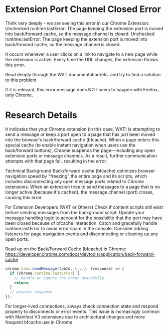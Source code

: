 # Extension Port Channel Closed Error

Think very deeply - we are seeing this error in our Chrome Extension:
Unchecked runtime.lastError: The page keeping the extension port is moved into back/forward cache, so the message channel is closed.
Unchecked runtime.lastError: The page keeping the extension port is moved into back/forward cache, so the message channel is closed.

It occurs whenever a user clicks on a link to navigate to a new page while the extension is active. Every time the URL changes, the extension throws this error.

Read deeply through the WXT documentation/etc. and try to find a solution to this problem.

If it is relevant, this error message does NOT seem to happen with Firefox, only Chrome.

# Research Details

It indicates that your Chrome extension (in this case, WXT) is attempting to send a message or keep a port open to a page that has just been moved into the browser’s back/forward cache (bfcache). When a page enters this special cache (to enable instant navigation when users use the back/forward buttons), Chrome suspends the page—including any open extension ports or message channels. As a result, further communication attempts with that page fail, resulting in the error.

Technical Background
Back/forward cache (bfcache) optimizes browser navigation speed by "freezing" the entire page and its scripts, which includes disconnecting any open message ports related to Chrome extensions.
When an extension tries to send messages to a page that is no longer active (because it's cached), the message channel (port) closes, causing this error.

For Extension Developers (WXT or Others)
Check if content scripts still exist before sending messages from the background script.
Update your message handling logic to account for the possibility that the port may have been closed because of bfcache interaction.
Catch and gracefully handle runtime.lastError to avoid error spam in the console.
Consider adding listeners for page navigation events and disconnecting or cleaning up any open ports.

Read up on the Back/Forward Cache (bfcache) in Chrome:
https://developer.chrome.com/docs/devtools/application/back-forward-cache

```ts
chrome.tabs.sendMessage(tabId, {...}, (response) => {
  if (chrome.runtime.lastError) {
    // Handle or ignore the error gracefully
    return;
  }
  // process response
});
```

For longer-lived connections, always check connection state and respond properly to disconnects or error events. This issue is increasingly common with Manifest V3 extensions due to architectural changes and more frequent bfcache use in Chrome.